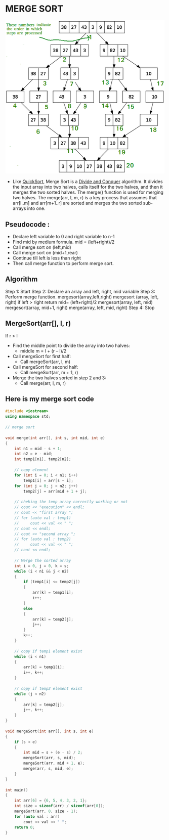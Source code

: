# MERGE SORT

![Merge Sort](./public/Merge-Sort.png)

- Like [QuickSort](https://www.geeksforgeeks.org/quick-sort/), Merge Sort is a [Divide and Conquer](https://www.geeksforgeeks.org/introduction-to-divide-and-conquer-algorithm-data-structure-and-algorithm-tutorials/) algorithm. It divides the input array into two halves, calls itself for the two halves, and then it merges the two sorted halves. The merge() function is used for merging two halves. The merge(arr, l, m, r) is a key process that assumes that arr[l..m] and arr[m+1..r] are sorted and merges the two sorted sub-arrays into one.

## Pseudocode :

- Declare left variable to 0 and right variable to n-1
- Find mid by medium formula. mid = (left+right)/2
- Call merge sort on (left,mid)
- Call merge sort on (mid+1,rear)
- Continue till left is less than right
- Then call merge function to perform merge sort.

## Algorithm

Step 1: Start
Step 2: Declare an array and left, right, mid variable
Step 3: Perform merge function.
mergesort(array,left,right)
mergesort (array, left, right)
if left > right
return
mid= (left+right)/2
mergesort(array, left, mid)
mergesort(array, mid+1, right)
merge(array, left, mid, right)
Step 4: Stop

## MergeSort(arr[], l, r)

If r > l

- Find the middle point to divide the array into two halves:
  - middle m = l + (r – l)/2
- Call mergeSort for first half:
  - Call mergeSort(arr, l, m)
- Call mergeSort for second half:
  - Call mergeSort(arr, m + 1, r)
- Merge the two halves sorted in step 2 and 3:
  - Call merge(arr, l, m, r)

## Here is my merge sort code

```cpp
#include <iostream>
using namespace std;

// merge sort

void merge(int arr[], int s, int mid, int e)
{
    int n1 = mid - s + 1;
    int n2 = e - mid;
    int temp1[n1], temp2[n2];

    // copy element
    for (int i = 0; i < n1; i++)
        temp1[i] = arr[s + i];
    for (int j = 0; j < n2; j++)
        temp2[j] = arr[mid + 1 + j];

    // cheking the temp array correctly working or not
    // cout << "execution" << endl;
    // cout << "first array ";
    // for (auto val : temp1)
    //     cout << val << " ";
    // cout << endl;
    // cout << "second array ";
    // for (auto val : temp2)
    //     cout << val << " ";
    // cout << endl;

    // Merge the sorted array
    int i = 0, j = 0, k = s;
    while (i < n1 && j < n2)
    {
        if (temp1[i] <= temp2[j])
        {
            arr[k] = temp1[i];
            i++;
        }
        else
        {
            arr[k] = temp2[j];
            j++;
        }
        k++;
    }

    // copy if temp1 element exist
    while (i < n1)
    {
        arr[k] = temp1[i];
        i++, k++;
    }

    // copy if temp2 element exist
    while (j < n2)
    {
        arr[k] = temp2[j];
        j++, k++;
    }
}

void mergeSort(int arr[], int s, int e)
{
    if (s < e)
    {
        int mid = s + (e - s) / 2;
        mergeSort(arr, s, mid);
        mergeSort(arr, mid + 1, e);
        merge(arr, s, mid, e);
    }
}

int main()
{
    int arr[6] = {6, 5, 4, 3, 2, 1};
    int size = sizeof(arr) / sizeof(arr[0]);
    mergeSort(arr, 0, size - 1);
    for (auto val : arr)
        cout << val << " ";
    return 0;
}
```
